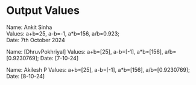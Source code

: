 # Output Values

Name: Ankit Sinha  
Values: a+b=25, a-b=-1, a*b=156, a/b=0.923;  
Date: 7th October 2024  

Name: [DhruvPokhriyal]
Values: a+b=[25], a-b=[-1], a\*b=[156], a/b=[0.9230769];
Date: [7-10-24]

Name: Akilesh P
Values: a+b=[25], a-b=[-1], a\*b=[156], a/b=[0.9230769];
Date: [8-10-24]

